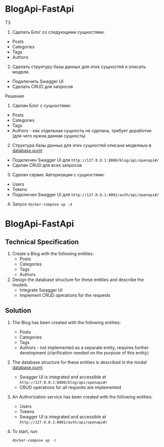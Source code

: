 # BlogApi-FastApi
ТЗ

1. Сделать Блог со следующими сущностями:
- Posts
- Categories
- Tags
- Authors
2. Сделать структуру базы данных для этих сущностей и описать модели.
- Подключить Swagger UI
- Сделать CRUD для запросов

Решение

1. Сделан Блог с сущностями:
- Posts
- Categories
- Tags
- Authors - как отдельная сущность не сделана, требует доработки (для чего нужна данная сущность)

2. Cтруктура базы данных для этих сущностей описана моделиью в [database.puml](documentation%2Fdatabase.puml)
- Подключен Swagger UI для `http://127.0.0.1:8080/blog/api/openapi#/`
- Сделан CRUD для всех запросов

3. Сделан сервис Авторизации c сущностями:
- Users
- Tokens
- Подключен Swagger UI для `http://127.0.0.1:8001/auth/api/openapi#/`

4. Запуск `docker-compose up -d`

# BlogApi-FastApi

## Technical Specification

1. Create a Blog with the following entities:
   - Posts
   - Categories
   - Tags
   - Authors
2. Design the database structure for these entities and describe the models.
   - Integrate Swagger UI
   - Implement CRUD operations for the requests

## Solution

1. The Blog has been created with the following entities:
   - Posts
   - Categories
   - Tags
   - Authors - not implemented as a separate entity, requires further development (clarification needed on the purpose of this entity)

2. The database structure for these entities is described in the model [database.puml](documentation%2Fdatabase.puml).
   - Swagger UI is integrated and accessible at `http://127.0.0.1:8080/blog/api/openapi#/`
   - CRUD operations for all requests are implemented

3. An Authorization service has been created with the following entities:
   - Users
   - Tokens
   - Swagger UI is integrated and accessible at `http://127.0.0.1:8001/auth/api/openapi#/`

4. To start, run:
   ```sh
   docker-compose up -d
